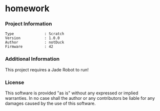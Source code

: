 homework
================



### Project Information
```
Type              : Scratch
Version           : 1.0.0
Author            : notDuck
Firmware          : 42
```

### Additional Information
This project requires a Jade Robot to run!

### License
This software is provided "as is" without any expressed or implied warranties.  In no case shall the author or any contributors be liable for any damages caused by the use of this software.

